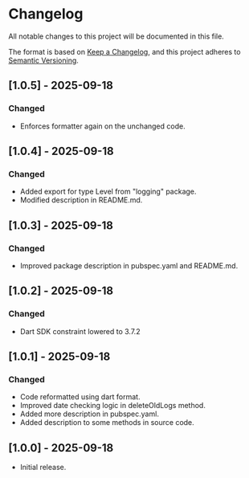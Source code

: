 # Changelog

All notable changes to this project will be documented in this file.

The format is based on [Keep a Changelog](https://keepachangelog.com/en/1.1.0/),
and this project adheres to [Semantic Versioning](https://semver.org/spec/v2.0.0.html).

## [1.0.5] - 2025-09-18
### Changed
- Enforces formatter again on the unchanged code.

## [1.0.4] - 2025-09-18
### Changed
- Added export for type Level from "logging" package.
- Modified description in README.md.

## [1.0.3] - 2025-09-18
### Changed
- Improved package description in pubspec.yaml and README.md.

## [1.0.2] - 2025-09-18
### Changed
- Dart SDK constraint lowered to 3.7.2

## [1.0.1] - 2025-09-18
### Changed
- Code reformatted using dart format.
- Improved date checking logic in deleteOldLogs method.
- Added more description in pubspec.yaml.
- Added description to some methods in source code.

## [1.0.0] - 2025-09-18
- Initial release.
